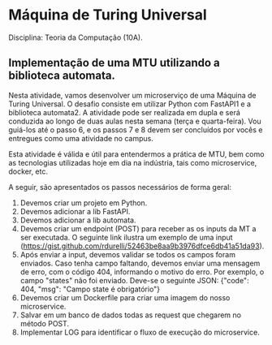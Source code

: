 # Máquina de Turing Universal

Disciplina: Teoria da Computação (10A).

## Implementação de uma MTU utilizando a biblioteca automata.
Nesta atividade, vamos desenvolver um microserviço de uma Máquina de Turing Universal. O desafio consiste em utilizar Python com FastAPI1 e a biblioteca automata2. A atividade pode ser realizada em dupla e será conduzida ao longo de duas aulas nesta semana (terça e quarta-feira). Vou guiá-los até o passo 6, e os passos 7 e 8 devem ser concluídos por vocês e entregues como uma atividade no campus.

Esta atividade é válida e útil para entendermos a prática de MTU, bem como as tecnologias utilizadas hoje em dia na indústria, tais como microservice, docker, etc.

A seguir, são apresentados os passos necessários de forma geral:
1. Devemos criar um projeto em Python.
2. Devemos adicionar a lib FastAPI.
3. Devemos adicionar a lib automata.
4. Devemos criar um endpoint (POST) para receber as os inputs da MT a ser
executada. O seguinte link ilustra um exemplo de uma input (https://gist.github.com/rdurelli/52463be8aa9b3976dfce6db41a51da93).
5. Após enviar a input, devemos validar se todos os campos foram enviados. Caso tenha campo faltando, devemos enviar uma mensagem de erro, com o código 404, informando o motivo do erro.
    Por exemplo, o campo "states" não foi enviado. Deve-se o seguinte JSON: {"code": 404, "msg": "Campo state é obrigatório"}
6. Devemos criar um Dockerfile para criar uma imagem do nosso microservice.
7. Salvar em um banco de dados todas as request que chegarem no método POST.
8. Implementar LOG para identificar o fluxo de execução do microservice.